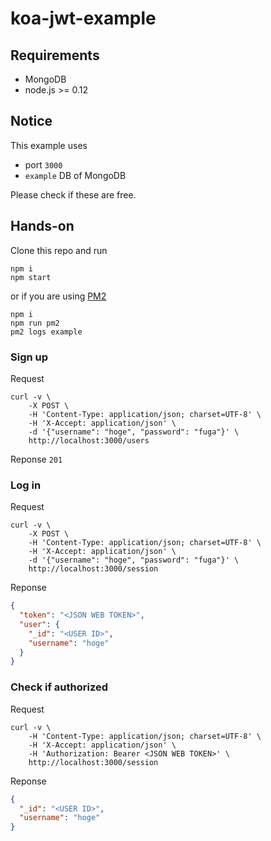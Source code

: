 # koa-jwt-example

## Requirements

* MongoDB
* node.js >= 0.12

## Notice

This example uses
* port `3000`
* `example` DB of MongoDB

Please check if these are free.

## Hands-on

Clone this repo and run
```
npm i
npm start
```

or if you are using [PM2](https://github.com/Unitech/pm2)

```
npm i
npm run pm2
pm2 logs example
```

### Sign up

Request

```
curl -v \
    -X POST \
    -H 'Content-Type: application/json; charset=UTF-8' \
    -H 'X-Accept: application/json' \
    -d '{"username": "hoge", "password": "fuga"}' \
    http://localhost:3000/users
```

Reponse `201`

### Log in

Request

```
curl -v \
    -X POST \
    -H 'Content-Type: application/json; charset=UTF-8' \
    -H 'X-Accept: application/json' \
    -d '{"username": "hoge", "password": "fuga"}' \
    http://localhost:3000/session
```

Reponse

```json
{
  "token": "<JSON WEB TOKEN>",
  "user": {
    "_id": "<USER ID>",
    "username": "hoge"
  }
}
```

### Check if authorized

Request

```
curl -v \
    -H 'Content-Type: application/json; charset=UTF-8' \
    -H 'X-Accept: application/json' \
    -H 'Authorization: Bearer <JSON WEB TOKEN>' \
    http://localhost:3000/session
```

Reponse

```json
{
  "_id": "<USER ID>",
  "username": "hoge"
}
```

